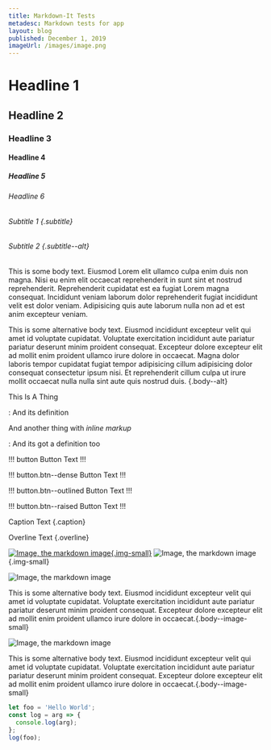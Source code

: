 ```yaml
---
title: Markdown-It Tests
metadesc: Markdown tests for app
layout: blog
published: December 1, 2019
imageUrl: /images/image.png
---
```


# Headline 1

## Headline 2

### Headline 3

#### Headline 4

##### Headline 5

###### Headline 6

###### Subtitle 1 {.subtitle}

###### Subtitle 2 {.subtitle--alt}

This is some body text. Eiusmod Lorem elit ullamco culpa enim duis non magna. Nisi eu enim elit occaecat reprehenderit in sunt sint et nostrud reprehenderit. Reprehenderit cupidatat est ea fugiat Lorem magna consequat. Incididunt veniam laborum dolor reprehenderit fugiat incididunt velit est dolor veniam. Adipisicing quis aute laborum nulla non ad et est anim excepteur veniam.

This is some alternative body text. Eiusmod incididunt excepteur velit qui amet id voluptate cupidatat. Voluptate exercitation incididunt aute pariatur pariatur deserunt minim proident consequat. Excepteur dolore excepteur elit ad mollit enim proident ullamco irure dolore in occaecat. Magna dolor laboris tempor cupidatat fugiat tempor adipisicing cillum adipisicing dolor consequat consectetur ipsum nisi. Et reprehenderit cillum culpa ut irure mollit occaecat nulla nulla sint aute quis nostrud duis. {.body--alt}

This Is A Thing

: And its definition

And another thing with _inline markup_

: And its got a definition too

!!! button
Button Text
!!!

!!! button.btn--dense
Button Text
!!!

!!! button.btn--outlined
Button Text
!!!

!!! button.btn--raised
Button Text
!!!

Caption Text {.caption}

Overline Text {.overline}


 [![Image, the markdown image]({{imageUrl}} "Dummy image"){.img-small}](https://www.google.com/)
 ![Image, the markdown image](https://dummyimage.com/600x400/000/fff "Dummy image"){.img-small}

<div class="test-card" markdown="1">

 ![Image, the markdown image](/images/image.png "Dummy image")

This is some alternative body text. Eiusmod incididunt excepteur velit qui amet id voluptate cupidatat. Voluptate exercitation incididunt aute pariatur pariatur deserunt minim proident consequat. Excepteur dolore excepteur elit ad mollit enim proident ullamco irure dolore in occaecat.{.body--image-small}

</div>

<div class="test-card" markdown="1">

 ![Image, the markdown image](https://dummyimage.com/600x400/000/fff "Dummy image")

This is some alternative body text. Eiusmod incididunt excepteur velit qui amet id voluptate cupidatat. Voluptate exercitation incididunt aute pariatur pariatur deserunt minim proident consequat. Excepteur dolore excepteur elit ad mollit enim proident ullamco irure dolore in occaecat.{.body--image-small}

</div>


```js
let foo = 'Hello World';
const log = arg => {
  console.log(arg);
};
log(foo);
```
